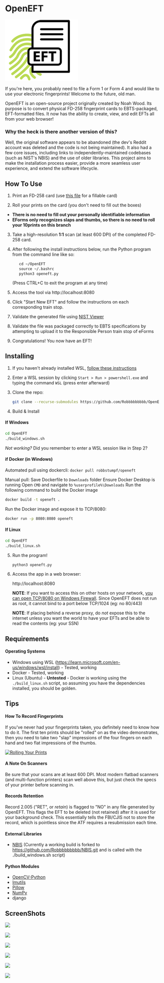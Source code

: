 # OpenEFT

<img src="static/openeftmed.png" />

If you're here, you probably need to file a Form 1 or Form 4 and would like to use your electronic fingerprints! Welcome to the future, old man.

OpenEFT is an open-source project originally created by Noah Wood. Its purpose is to convert physical FD-258 fingerprint cards to EBTS-packaged, EFT-formatted files. It now has the ability to create, view, and edit EFTs all from your web browser!

### Why the heck is there another version of this?

Well, the original software appears to be abandoned (the dev's Reddit account was deleted and the code is not being maintained). It also had a few core issues, including links to independently-maintained codebases (such as NIST's NBIS) and the use of older libraries. This project aims to make the installation process easier, provide a more seamless user experience, and extend the software lifecycle.

## How To Use

1. Print an FD-258 card (use <a href=fd-258-110120.pdf>this file</a> for a fillable card)

2. Roll your prints on the card (you don't need to fill out the boxes)
  - **There is no need to fill out your personally identifiable information**
  - **EForms only recognizes slaps and thumbs, so there is no need to roll your 10prints on this branch**

3. Take a high-resolution **1:1** scan (at least 600 DPI) of the completed FD-258 card.

4. After following the install instructions below, run the Python program from the command line like so:

   ```
      cd ~/OpenEFT
      source ~/.bashrc
      python3 openeft.py
   ```

   (Press CTRL+C to exit the program at any time)

5. Access the tool via http://localhost:8080

6. Click "Start New EFT" and follow the instructions on each corresponding train stop.

7. Validate the generated file using <a href="https://www.netxsolutions.co.uk/NISTViewer.aspx" target="_blank">NIST Viewer</a>

8. Validate the file was packaged correctly to EBTS specifications by attempting to upload it to the Responsible Person train stop of eForms

9. Congratulations! You now have an EFT!


## Installing

1. If you haven't already installed WSL, <a href="https://learn.microsoft.com/en-us/windows/wsl/install" target="_blank">follow these instructions</a>
2. Enter a WSL session by clicking `Start > Run > powershell.exe` and typing the command `WSL` (press enter afterward)
3. Clone the repo:

   ```sh
   git clone --recurse-submodules https://github.com/Robbbbbbbbb/OpenEFT.git
   ```

4. Build & Install

#### If Windows

   ```sh   
   cd OpenEFT
   ./build_windows.sh
   ```
*Not working?* Did you remember to enter a WSL session like in Step 2?

#### if Docker (in Windows)

Automated pull using dockercli: `docker pull robbstumpf/openeft`

Manual pull:
Save Dockerfile to `Downloads` folder
Ensure Docker Desktop is running
Open `CMD` and navigate to `%userprofile%\Downloads`
Run the following command to build the Docker image

```sh
docker build -t openeft .
```
Run the Docker image and expose it to TCP/8080:

```sh
docker run -p 8080:8080 openeft
```

#### If Linux

   ```sh
   cd OpenEFT
   ./build_linux.sh
   ```

5. Run the program!

   ```bash
   python3 openeft.py

6. Access the app in a web browser:

   http://localhost:8080

   **NOTE**: If you want to access this on other hosts on your network, <a href="https://archive.is/1GBWH" target="_blank">you can open TCP/8080 on Windows Firewall</a>. Since OpenEFT does not run as root, it cannot bind to a port below TCP/1024 (eg: no 80/443)
   
   **NOTE**: If placing behind a reverse proxy, do _not_ expose this to the internet unless you want the world to have your EFTs and be able to read the contents (eg: your SSN)

## Requirements

#### Operating Systems

* Windows using WSL (https://learn.microsoft.com/en-us/windows/wsl/install) - Tested, working
* Docker - Tested, working
* Linux (Ubuntu) - **Untested** - Docker is working using the `./build_linux.sh` script, so assuming you have the dependencies installed, you should be golden.

## Tips

#### How To Record Fingerprints

If you've never had your fingerprints taken, you definitely need to know how to do it. The first ten prints should be "rolled" on as the video demonstrates, then you need to take two "slap" impressions of the four fingers on each hand and two flat impressions of the thumbs.

[![Rolling Your Prints](http://img.youtube.com/vi/47YLGj_yLVA/0.jpg)](//www.youtube.com/watch?v=47YLGj_yLVA "Fingerprinting Technique")

#### A Note On Scanners

Be sure that your scans are at least 600 DPI. Most modern flatbad scanners (and multi-function printers) scan well above this, but just check the specs of your printer before scanning in.

#### Records Retention

Record 2.005 ("RET", or *retain*) is flagged to "NO" in any file generated by OpenEFT. This flags the EFT to be deleted (not retained) after it is used for your background check. This essentially tells the FBI/CJIS not to store the record, which is pointless since the ATF requires a resubmission each time.

#### External Libraries

* [NBIS](https://www.nist.gov/services-resources/software/nist-biometric-image-software-nbis) (Currently a working build is forked to https://github.com/Robbbbbbbbb/NBIS.git and is called with the ./build_windows.sh script)

#### Python Modules

* [OpenCV-Python](https://github.com/opencv/opencv-python)
* [Imutils](https://github.com/PyImageSearch/imutils)
* [Pillow](https://python-pillow.org/)
* [NumPy](https:://numpy.org)
* django

## ScreenShots

![](![](images/openeft1.jpg))

![](images/openeft2.jpg)

![](images/openeft5.jpg)

![](images/openeft6.jpg)

![](images/openeft9.jpg)

![](images/openeft10.jpg)
